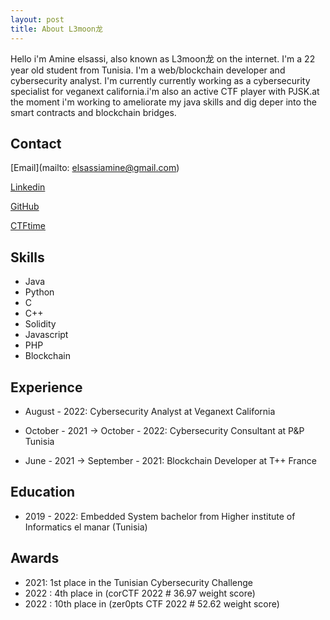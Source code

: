 ```yaml
---
layout: post
title: About L3moon龙
---
```


Hello i'm Amine elsassi, also known as L3moon龙 on the internet. I'm a 22 year old student from Tunisia. I'm a web/blockchain developer and cybersecurity analyst. I'm currently currently working as a cybersecurity specialist for veganext california.i'm also an active CTF player with PJSK.at the moment i'm working to ameliorate my java skills and dig deper into the smart contracts and blockchain bridges.

## Contact
[Email](mailto: elsassiamine@gmail.com)

[Linkedin](https://www.linkedin.com/in/aminelsassi/)

[GitHub](https://github.com/l3moon)

[CTFtime](https://ctftime.org/user/127364)

## Skills
- Java
- Python
- C
- C++
- Solidity
- Javascript
- PHP
- Blockchain

## Experience
- August - 2022: Cybersecurity Analyst at Veganext California

- October - 2021 -> October - 2022: Cybersecurity Consultant at P&P Tunisia

- June - 2021 -> September - 2021: Blockchain Developer at T++ France 

## Education
- 2019 - 2022: Embedded System bachelor from Higher institute of Informatics el manar (Tunisia)

## Awards 
- 2021: 1st place in the Tunisian Cybersecurity Challenge
- 2022 : 4th place in (corCTF 2022 # 36.97 weight score) 
- 2022 : 10th place in (zer0pts CTF 2022 # 52.62 weight score)
